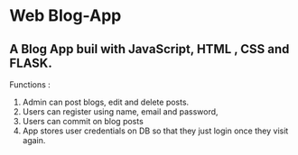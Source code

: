 # Web Blog-App 

## A Blog App buil with JavaScript, HTML , CSS and FLASK. 

Functions : 
1. Admin can post blogs, edit and delete posts. 
2. Users can register using name, email and password, 
3. Users can commit on blog posts 
4. App stores user credentials on DB so that they just login once they visit again. 
